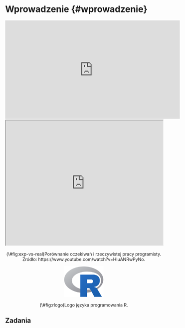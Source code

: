 
# Wprowadzenie {#wprowadzenie}

<iframe width="560" height="315" src="https://www.youtube-nocookie.com/embed/HluANRwPyNo" frameborder="0" allow="accelerometer; autoplay; encrypted-media; gyroscope; picture-in-picture" allowfullscreen></iframe>

<div class="figure" style="text-align: center">
<iframe src="https://www.youtube.com/watch?v=HluANRwPyNo?rel=0" width="100%" height="400px"></iframe>
<p class="caption">(\#fig:exp-vs-real)Porównanie oczekiwań i rzeczywistej pracy programisty. Źródło: https://www.youtube.com/watch?v=HluANRwPyNo.</p>
</div>

<!-- akapit o złożoności -->
<!-- historia (języki ewoluują) -->
<!-- + many ways to solve the same problem -->
<!-- geoinformacyjne przykłady -->

<!-- why we code? -->
<!-- cost of reproduction! (economy) -->
<!-- money, money, money -->
<!-- reproducibility -->

<!-- group work -->

<!-- https://csgillespie.github.io/efficientR/collaboration.html#coding-style -->
<!-- There are, however, general principles that most programmers agree on, such as: -->

<!--     Use modular code; -->
<!--     Comment your code; -->
<!--     Don’t Repeat Yourself (DRY); -->
<!--     Be concise, clear and consistent. -->

<!-- lista języków -->
<!-- why r (https://adv-r.hadley.nz/introduction.html)-->

<!-- (\@ref(fig:rlogo)).  -->

<div class="figure" style="text-align: center">
<img src="images/Rlogo.png" alt="Logo języka programowania R." width="25%" />
<p class="caption">(\#fig:rlogo)Logo języka programowania R.</p>
</div>

<!-- gdzie zdobyć wiedzę (online resources) -->
<!-- everything takes time -->

<!-- akapit o inspiracjach -->
<!-- https://rstudio-education.github.io/hopr/ -->
<!-- https://www.datacamp.com/courses/free-introduction-to-r -->
<!-- https://rstudio.cloud/learn/primers -->
<!-- https://csgillespie.github.io/efficientR/ -->
<!-- http://jarekj.home.amu.edu.pl/?page_id=36 -->
<!-- https://speakerdeck.com/jennybc/zen-and-the-art-of-workflow-maintenance -->
<!-- http://adv-r.hadley.nz/ -->

## Zadania

